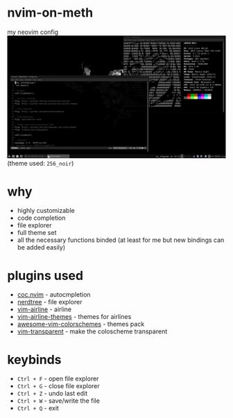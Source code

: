 # nvim-on-meth
my neovim config
![ss](ghoulss.png)<br>
(theme used: `256_noir`)

# why
- highly customizable
- code completion
- file explorer
- full theme set
- all the necessary functions binded (at least for me but new bindings can be added easily)

# plugins used
- [coc.nvim](https://github.com/neoclide/coc.nvim) - autocmpletion
- [nerdtree](https://github.com/preservim/nerdtree) - file explorer
- [vim-airline](https://github.com/vim-airline/vim-airline) - airline
- [vim-airline-themes](https://github.com/vim-airline/vim-airline-themes) - themes for airlines
- [awesome-vim-colorschemes](https://github.com/rafi/awesome-vim-colorschemes) - themes pack
- [vim-transparent](https://github.com/tribela/vim-transparent) - make the coloscheme transparent

# keybinds
- `Ctrl + F` - open file explorer
- `Ctrl + G` - close file explorer
- `Ctrl + Z` - undo last edit
- `Ctrl + W` - save/write the file
- `Ctrl + Q` - exit
